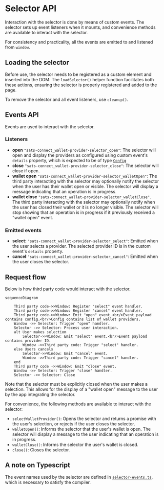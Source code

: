 # Selector API

Interaction with the selector is done by means of custom events. The selector sets up event listeners when it mounts, and convenience methods are available to interact with the selector.

For consistency and practicality, all the events are emitted to and listened from `window`.

## Loading the selector

Before use, the selector needs to be registered as a custom element and inserted into the DOM. The `loadSelector()` helper function facilitates both these actions, ensuring the selector is properly registered and added to the page.

To remove the selector and all event listeners, use `cleanup()`.

## Events API

Events are used to interact with the selector.

### Listeners

- **open** `"sats-connect_wallet-provider-selector_open"`: The selector will open and display the providers as configured using custom event's `details` property, which is expected to be of type [`Config`](../src/lib/utils.ts)
- **close** `"sats-connect_wallet-provider-selector_close"`: The selector will close if open.
- **wallet open** `"sats-connect_wallet-provider-selector_walletOpen"`: The third party interacting with the selector may optionally notify the selector when the user has their wallet open or visible. The selector will display a message indicating that an operation is in progress.
- **wallet close** `"sats-connect_wallet-provider-selector_walletClose"`. The third party interacting with the selector may optionally notify when the user has closed their wallet or it is no longer visible. The selector will stop showing that an operation is in progress if it previously received a "wallet open" event.

### Emitted events

- **select**: `"sats-connect_wallet-provider-selector_select"`: Emitted when the user selects a provider. The selected provider ID is in the custom event's `details` property.
- **cancel** `"sats-connect_wallet-provider-selector_cancel"`: Emitted when the user closes the selector.

## Request flow

Below is how third party code would interact with the selector.

```mermaid
sequenceDiagram

    Third party code->>Window: Register "select" event handler.
    Third party code->>Window: Register "cancel" event handler.
    Third party code->>Window: Emit "open" event.<br/>Event payload contains config.<br/>Config contains list of wallet providers.
    Window ->> Selector: Trigger "open" handler.
    Selector ->> Selector: Process user interaction.
    alt User makes selection
        Selector->>Window: Emit "select" event.<br/>Event payload contains provider ID.
        Window ->>Third party code: Trigger "select" handler.
    else Users cancels
        Selector->>Window: Emit "cancel" event.
        Window ->>Third party code: Trigger "cancel" handler.
    end
    Third party code ->>Window: Emit "close" event.
    Window ->> Selector: Trigger "close" handler.
    Selector ->> Selector: Close

```

Note that the selector must be explicitly closed when the user makes a selection. This allows for the display of a "wallet open" message to the user by the app integrating the selector.

For convenience, the following methods are available to interact with the selector:

- `selectWalletProvider()`: Opens the selector and returns a promise with the user's selection, or rejects if the user closes the selector.
- `walletOpen()`: Informs the selector that the user's wallet is open. The selector will display a message to the user indicating that an operation is in progress.
- `walletClose()`: Informs the selector the user's wallet is closed.
- `close()`: Closes the selector.

## A note on Typescript

The event names used by the selector are defined in [`selector-events.ts`](../src/lib/selector-events.ts), which is necessary to satisfy the compiler.
